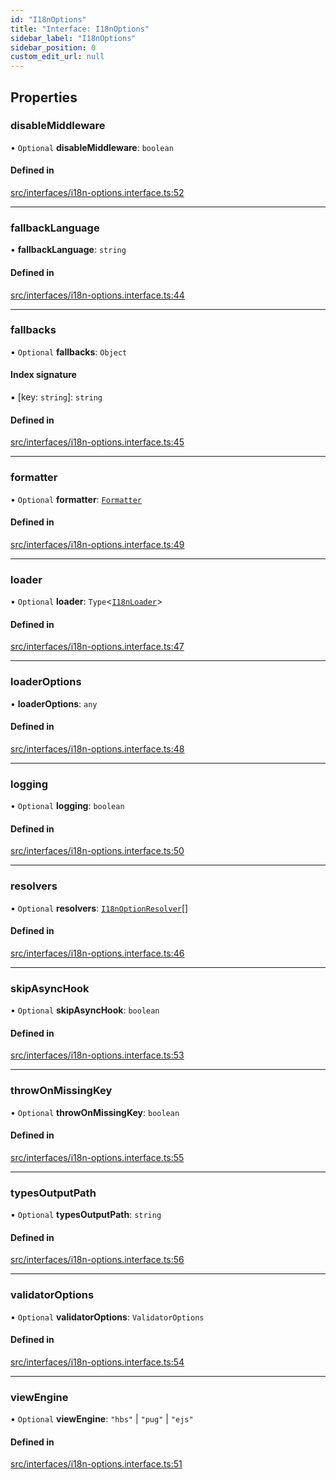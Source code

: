 ```yaml
---
id: "I18nOptions"
title: "Interface: I18nOptions"
sidebar_label: "I18nOptions"
sidebar_position: 0
custom_edit_url: null
---
```


## Properties

### disableMiddleware

• `Optional` **disableMiddleware**: `boolean`

#### Defined in

[src/interfaces/i18n-options.interface.ts:52](https://github.com/toonvanstrijp/nestjs-i18n/blob/085d31c/src/interfaces/i18n-options.interface.ts#L52)

___

### fallbackLanguage

• **fallbackLanguage**: `string`

#### Defined in

[src/interfaces/i18n-options.interface.ts:44](https://github.com/toonvanstrijp/nestjs-i18n/blob/085d31c/src/interfaces/i18n-options.interface.ts#L44)

___

### fallbacks

• `Optional` **fallbacks**: `Object`

#### Index signature

▪ [key: `string`]: `string`

#### Defined in

[src/interfaces/i18n-options.interface.ts:45](https://github.com/toonvanstrijp/nestjs-i18n/blob/085d31c/src/interfaces/i18n-options.interface.ts#L45)

___

### formatter

• `Optional` **formatter**: [`Formatter`](../modules.md#formatter)

#### Defined in

[src/interfaces/i18n-options.interface.ts:49](https://github.com/toonvanstrijp/nestjs-i18n/blob/085d31c/src/interfaces/i18n-options.interface.ts#L49)

___

### loader

• `Optional` **loader**: `Type`<[`I18nLoader`](../classes/I18nLoader.md)\>

#### Defined in

[src/interfaces/i18n-options.interface.ts:47](https://github.com/toonvanstrijp/nestjs-i18n/blob/085d31c/src/interfaces/i18n-options.interface.ts#L47)

___

### loaderOptions

• **loaderOptions**: `any`

#### Defined in

[src/interfaces/i18n-options.interface.ts:48](https://github.com/toonvanstrijp/nestjs-i18n/blob/085d31c/src/interfaces/i18n-options.interface.ts#L48)

___

### logging

• `Optional` **logging**: `boolean`

#### Defined in

[src/interfaces/i18n-options.interface.ts:50](https://github.com/toonvanstrijp/nestjs-i18n/blob/085d31c/src/interfaces/i18n-options.interface.ts#L50)

___

### resolvers

• `Optional` **resolvers**: [`I18nOptionResolver`](../modules.md#i18noptionresolver)[]

#### Defined in

[src/interfaces/i18n-options.interface.ts:46](https://github.com/toonvanstrijp/nestjs-i18n/blob/085d31c/src/interfaces/i18n-options.interface.ts#L46)

___

### skipAsyncHook

• `Optional` **skipAsyncHook**: `boolean`

#### Defined in

[src/interfaces/i18n-options.interface.ts:53](https://github.com/toonvanstrijp/nestjs-i18n/blob/085d31c/src/interfaces/i18n-options.interface.ts#L53)

___

### throwOnMissingKey

• `Optional` **throwOnMissingKey**: `boolean`

#### Defined in

[src/interfaces/i18n-options.interface.ts:55](https://github.com/toonvanstrijp/nestjs-i18n/blob/085d31c/src/interfaces/i18n-options.interface.ts#L55)

___

### typesOutputPath

• `Optional` **typesOutputPath**: `string`

#### Defined in

[src/interfaces/i18n-options.interface.ts:56](https://github.com/toonvanstrijp/nestjs-i18n/blob/085d31c/src/interfaces/i18n-options.interface.ts#L56)

___

### validatorOptions

• `Optional` **validatorOptions**: `ValidatorOptions`

#### Defined in

[src/interfaces/i18n-options.interface.ts:54](https://github.com/toonvanstrijp/nestjs-i18n/blob/085d31c/src/interfaces/i18n-options.interface.ts#L54)

___

### viewEngine

• `Optional` **viewEngine**: ``"hbs"`` \| ``"pug"`` \| ``"ejs"``

#### Defined in

[src/interfaces/i18n-options.interface.ts:51](https://github.com/toonvanstrijp/nestjs-i18n/blob/085d31c/src/interfaces/i18n-options.interface.ts#L51)
